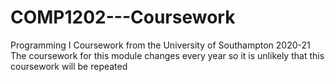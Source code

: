 # COMP1202---Coursework
Programming I Coursework from the University of Southampton 2020-21 
The coursework for this module changes every year so it is unlikely that this coursework will be repeated
